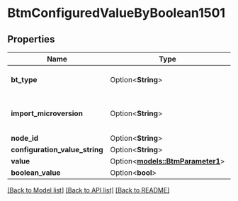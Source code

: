 # BtmConfiguredValueByBoolean1501

## Properties

Name | Type | Description | Notes
------------ | ------------- | ------------- | -------------
**bt_type** | Option<**String**> | Type of JSON object. | [optional]
**import_microversion** | Option<**String**> | Microversion that resulted from the import. | [optional]
**node_id** | Option<**String**> |  | [optional]
**configuration_value_string** | Option<**String**> |  | [optional]
**value** | Option<[**models::BtmParameter1**](BTMParameter-1.md)> |  | [optional]
**boolean_value** | Option<**bool**> |  | [optional]

[[Back to Model list]](../README.md#documentation-for-models) [[Back to API list]](../README.md#documentation-for-api-endpoints) [[Back to README]](../README.md)


